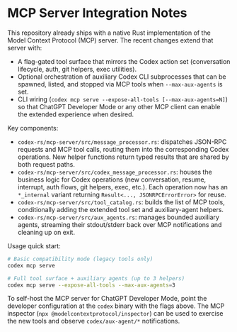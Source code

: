 # MCP Server Integration Notes

This repository already ships with a native Rust implementation of the Model Context Protocol (MCP) server. The recent changes extend that server with:

- A flag-gated tool surface that mirrors the Codex action set (conversation lifecycle, auth, git helpers, exec utilities).
- Optional orchestration of auxiliary Codex CLI subprocesses that can be spawned, listed, and stopped via MCP tools when `--max-aux-agents` is set.
- CLI wiring (`codex mcp serve --expose-all-tools [--max-aux-agents=N]`) so that ChatGPT Developer Mode or any other MCP client can enable the extended experience when desired.

Key components:

- `codex-rs/mcp-server/src/message_processor.rs`: dispatches JSON-RPC requests and MCP tool calls, routing them into the corresponding Codex operations. New helper functions return typed results that are shared by both request paths.
- `codex-rs/mcp-server/src/codex_message_processor.rs`: houses the business logic for Codex operations (new conversation, resume, interrupt, auth flows, git helpers, exec, etc.). Each operation now has an `*_internal` variant returning `Result<..., JSONRPCErrorError>` for reuse.
- `codex-rs/mcp-server/src/tool_catalog.rs`: builds the list of MCP tools, conditionally adding the extended tool set and auxiliary-agent helpers.
- `codex-rs/mcp-server/src/aux_agents.rs`: manages bounded auxiliary agents, streaming their stdout/stderr back over MCP notifications and cleaning up on exit.

Usage quick start:

```bash
# Basic compatibility mode (legacy tools only)
codex mcp serve

# Full tool surface + auxiliary agents (up to 3 helpers)
codex mcp serve --expose-all-tools --max-aux-agents=3
```

To self-host the MCP server for ChatGPT Developer Mode, point the developer configuration at the `codex` binary with the flags above. The MCP inspector (`npx @modelcontextprotocol/inspector`) can be used to exercise the new tools and observe `codex/aux-agent/*` notifications.


